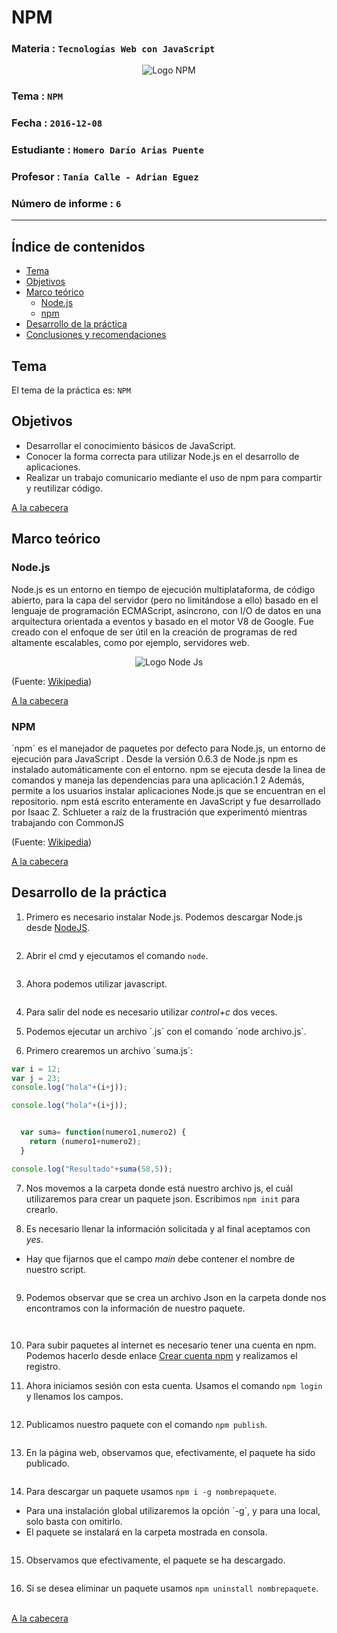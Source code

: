 # NPM

### Materia : `Tecnologías Web con JavaScript`

<p align="center">
<img src="https://www.npmjs.com/static/images/npm-logo.svg" alt="Logo NPM" title="Logo NPM" />
</p>

### Tema : `NPM`
### Fecha : `2016-12-08`
### Estudiante : `Homero Darío Arias Puente`
### Profesor : `Tania Calle - Adrian Eguez`
### Número de informe : `6`

---
<a name="cabecera"></a>
## Índice de contenidos
- <a href="#tema">Tema</a>
- <a href="#objetivos">Objetivos</a>
- <a href="#marcoTeorico">Marco teórico</a>
  - <a href="#node">Node.js</a>
  - <a href="#npm">npm</a>
- <a href="#desarrolloDeLaPractica">Desarrollo de la práctica</a>
- <a href="#conclusionesYRecomendaciones">Conclusiones y recomendaciones</a>

<a name="tema"></a>
## Tema
El tema de la práctica es: `NPM`

<a name="objetivos"></a>
## Objetivos
- Desarrollar el conocimiento básicos de JavaScript.
- Conocer la forma correcta para utilizar Node.js en el desarrollo de aplicaciones.
- Realizar un trabajo comunicario mediante el uso de npm para compartir y reutilizar código.

<a href="#cabecera">A la cabecera</a>

<a name="marcoTeorico"></a>
## Marco teórico

<a name="node"></a>
### Node.js
Node.js es un entorno en tiempo de ejecución multiplataforma, de código abierto, para la capa del servidor (pero no limitándose a ello) basado en el lenguaje de programación ECMAScript, asíncrono, con I/O de datos en una arquitectura orientada a eventos y basado en el motor V8 de Google. Fue creado con el enfoque de ser útil en la creación de programas de red altamente escalables, como por ejemplo, servidores web. 
<p align="center">
<img src="https://upload.wikimedia.org/wikipedia/commons/thumb/d/d9/Node.js_logo.svg/2000px-Node.js_logo.svg.png" alt="Logo Node Js" title="Logo Node Js" />
</p>

(Fuente: [Wikipedia](https://es.wikipedia.org/wiki/Node.js))

<a href="#cabecera">A la cabecera</a>
<a name="npm"></a>
### NPM
´npm´ es el manejador de paquetes por defecto para Node.js, un entorno de ejecución para JavaScript .
Desde la versión 0.6.3 de Node.js npm es instalado automáticamente con el entorno. npm se ejecuta desde la linea de comandos y maneja las dependencias para una aplicación.1 2 Además, permite a los usuarios instalar aplicaciones Node.js que se encuentran en el repositorio. npm está escrito enteramente en JavaScript y fue desarrollado por Isaac Z. Schlueter a raíz de la frustración que experimentó mientras trabajando con CommonJS 

(Fuente: [Wikipedia](https://es.wikipedia.org/wiki/Npm))

<a href="#cabecera">A la cabecera</a>


<a name="Desarrollo"></a>
## Desarrollo de la práctica


1) Primero es necesario instalar Node.js. Podemos descargar Node.js desde [NodeJS](https://nodejs.org/es/).

<p align="center">
<img src="">
</p>

2) Abrir el cmd y ejecutamos el comando `node`.

<p align="center">
<img src="">
</p>

3) Ahora podemos utilizar javascript.

<p align="center">
<img src="">
</p>

4) Para salir del node es necesario utilizar *control+c* dos veces.

5) Podemos ejecutar un archivo ´.js´ con el comando ´node archivo.js´.

6) Primero crearemos un archivo ´suma.js´:


```javascript
var i = 12;
var j = 23;
console.log("hola"+(i+j));

console.log("hola"+(i+j));


  var suma= function(numero1,numero2) {
    return (numero1+numero2);
  }

console.log("Resultado"+suma(58,5));
```


7) Nos movemos a la carpeta donde está nuestro archivo js, el cuál utilizaremos para crear un paquete json. Escribimos `npm init` para crearlo.

8) Es necesario llenar la información solicitada y al final aceptamos con *yes*.
* Hay que fijarnos que el campo *main* debe contener el nombre de nuestro script.

<p align="center">
<img src="">
</p>

9) Podemos observar que se crea un archivo Json en la carpeta donde nos encontramos con la información de nuestro paquete.

<p align="center">
<img src="">
</p>

<p align="center">
<img src="">
</p>



10) Para subir paquetes al internet es necesario tener una cuenta en npm. Podemos hacerlo desde enlace [Crear cuenta npm](https://www.npmjs.com/signup) y realizamos el registro.

11) Ahora iniciamos sesión con esta cuenta. Usamos el comando `npm login` y llenamos los campos.

<p align="center">
<img src="">
</p>

12) Publicamos nuestro paquete con el comando `npm publish`.

<p align="center">
<img src="">
</p>

13) En la página web, observamos que, efectivamente, el paquete ha sido publicado.

<p align="center">
<img src="">
</p>

14) Para descargar un paquete usamos `npm i -g nombrepaquete`.
* Para una instalación global utilizaremos la opción ´-g´, y para una local, solo basta con omitirlo.
* El paquete se instalará en la carpeta mostrada en consola.

<p align="center">
<img src="">
</p>


15) Observamos que efectivamente, el paquete se ha descargado.

<p align="center">
<img src="">
</p>

16) Si se desea eliminar un paquete usamos `npm uninstall nombrepaquete`.

<br>
<a href="#Cabecera">A la cabecera</a>
